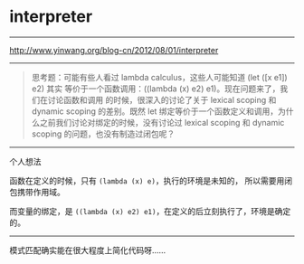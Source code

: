 # interpreter

---

http://www.yinwang.org/blog-cn/2012/08/01/interpreter

---

> 思考题：可能有些人看过 lambda calculus，这些人可能知道 (let ([x e1]) e2) 其实
> 等价于一个函数调用：((lambda (x) e2) e1)。现在问题来了，我们在讨论函数和调用
> 的时候，很深入的讨论了关于 lexical scoping 和 dynamic scoping 的差别。既然
> let 绑定等价于一个函数定义和调用，为什么之前我们讨论对绑定的时候，没有讨论过
> lexical scoping 和 dynamic scoping 的问题，也没有制造过闭包呢？

---

个人想法

函数在定义的时候，只有 `(lambda (x) e)`，执行的环境是未知的，
所以需要用闭包携带作用域。

而变量的绑定，是 `((lambda (x) e2) e1)`，在定义的后立刻执行了，环境是确定的。

---

模式匹配确实能在很大程度上简化代码呀……
